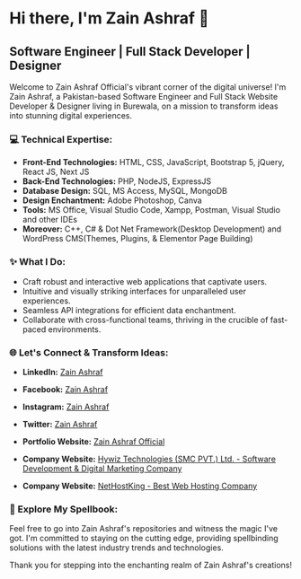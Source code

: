 # Hi there, I'm Zain Ashraf 👋

## Software Engineer | Full Stack Developer | Designer

Welcome to Zain Ashraf Official's vibrant corner of the digital universe! I'm Zain Ashraf, a Pakistan-based Software Engineer and Full Stack Website Developer & Designer living in Burewala, on a mission to transform ideas into stunning digital experiences.

### 💻 Technical Expertise:

- **Front-End Technologies:** HTML, CSS, JavaScript, Bootstrap 5, jQuery, React JS, Next JS
- **Back-End Technologies:** PHP, NodeJS, ExpressJS
- **Database Design:** SQL, MS Access, MySQL, MongoDB
- **Design Enchantment:** Adobe Photoshop, Canva
- **Tools:** MS Office, Visual Studio Code, Xampp, Postman, Visual Studio and other IDEs
- **Moreover:** C++, C# & Dot Net Framework(Desktop Development) and WordPress CMS(Themes, Plugins, & Elementor Page Building)

### ✨ What I Do:

- Craft robust and interactive web applications that captivate users.
- Intuitive and visually striking interfaces for unparalleled user experiences.
- Seamless API integrations for efficient data enchantment.
- Collaborate with cross-functional teams, thriving in the crucible of fast-paced environments.

### 🌐 Let's Connect & Transform Ideas:

- **LinkedIn:** [Zain Ashraf](https://www.linkedin.com/in/zainashrafofficial)
- **Facebook:** [Zain Ashraf](https://www.facebook.com/in/zainashraf259)
- **Instagram:** [Zain Ashraf](https://www.instagram.com/in/zainashraf259)
- **Twitter:** [Zain Ashraf](https://www.x.com/zainashraf259)

- **Portfolio Website:** [Zain Ashraf Official](https://zainashrafofficial.com)
- **Company Website:** [Hywiz Technologies (SMC PVT.) Ltd. - Software Development & Digital Marketing Company ](https://hywiz.com/)
- **Company Website:** [NetHostKing - Best Web Hosting Company](https://nethostking.com)

### 🚀 Explore My Spellbook:

Feel free to go into Zain Ashraf's repositories and witness the magic I've got. I'm committed to staying on the cutting edge, providing spellbinding solutions with the latest industry trends and technologies.

Thank you for stepping into the enchanting realm of Zain Ashraf's creations!
